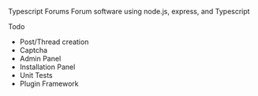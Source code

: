 Typescript Forums
Forum software using node.js, express, and Typescript

Todo
- Post/Thread creation
- Captcha
- Admin Panel
- Installation Panel
- Unit Tests
- Plugin Framework

